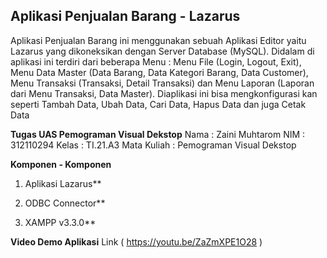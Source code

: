 ## Aplikasi Penjualan Barang - Lazarus

Aplikasi Penjualan Barang ini menggunakan sebuah Aplikasi Editor yaitu Lazarus yang dikoneksikan dengan Server Database (MySQL). Didalam di aplikasi ini terdiri dari beberapa Menu : Menu File (Login, Logout, Exit), Menu Data Master (Data Barang, Data Kategori Barang, Data Customer), Menu Transaksi (Transaksi, Detail Transaksi) dan Menu Laporan (Laporan dari Menu Transaksi, Data Master). Diaplikasi ini bisa mengkonfigurasi kan seperti Tambah Data, Ubah Data, Cari Data, Hapus Data dan juga Cetak Data 

**Tugas UAS Pemograman Visual Dekstop**
Nama  : Zaini Muhtarom
NIM   : 312110294
Kelas : TI.21.A3
Mata Kuliah : Pemograman Visual Dekstop

**Komponen - Komponen**
1. Aplikasi Lazarus**

2. ODBC Connector**

3. XAMPP v3.3.0**


**Video Demo Aplikasi**
Link ( https://youtu.be/ZaZmXPE1O28 )
